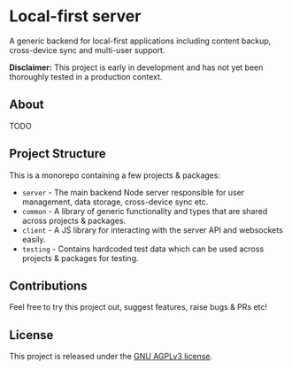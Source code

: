 # Local-first server
A generic backend for local-first applications including content backup, cross-device sync and multi-user support.  

**Disclaimer:** This project is early in development and has not yet been thoroughly tested in a production context.

## About
TODO

## Project Structure
This is a monorepo containing a few projects & packages:
- `server` - The main backend Node server responsible for user management, data storage, cross-device sync etc.
- `common` - A library of generic functionality and types that are shared across projects & packages.
- `client` - A JS library for interacting with the server API and websockets easily.
- `testing` - Contains hardcoded test data which can be used across projects & packages for testing.

## Contributions
Feel free to try this project out, suggest features, raise bugs & PRs etc!

## License
This project is released under the [GNU AGPLv3 license](LICENSE.txt).
